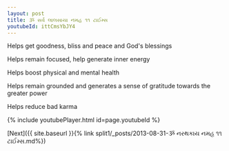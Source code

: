 ```yaml
---
layout: post
title: ૐ સર્વ લાલસાયા નમહ ૧૧ ટાઈમ્સ
youtubeId: ittCmsYbJY4
---
```

 
 
Helps get goodness, bliss and peace and God's blessings
 
Helps remain focused, help generate inner energy 
 
Helps boost physical and mental health 
 
Helps remain grounded and generates a sense of gratitude towards the greater power 
 
Helps reduce bad karma
 
 
 
 


{% include youtubePlayer.html id=page.youtubeId %}
 
[Next]({{ site.baseurl }}{% link  split1/_posts/2013-08-31-ૐ નરથકાય નમહ ૧૧ ટાઈમ્સ.md%})
 
